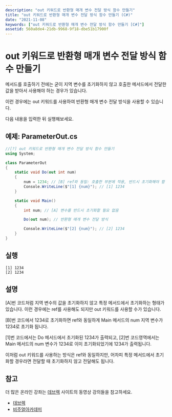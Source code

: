 ```yaml
---
description: "out 키워드로 반환형 매개 변수 전달 방식 함수 만들기"
title: "out 키워드로 반환형 매개 변수 전달 방식 함수 만들기 (C#)"
date: "2021-11-08"
keywords: ["out 키워드로 반환형 매개 변수 전달 방식 함수 만들기 [C#]"]
assetid: 560a8de4-21db-9968-9f18-dbe51b17900f
---
```


# out 키워드로 반환형 매개 변수 전달 방식 함수 만들기

메서드를 호출하기 전에는 굳이 지역 변수를 초기화하지 않고 호출한 메서드에서 전달한 값을 받아서 사용해야 하는 경우가 있습니다. 

이런 경우에는 out 키워드를 사용하여 반환형 매개 변수 전달 방식을 사용할 수 있습니다. 

다음 내용을 입력한 뒤 실행해보세요.


## 예제: ParameterOut.cs 


```C#
//[?] out 키워드로 반환형 매개 변수 전달 방식 함수 만들기
using System;

class ParameterOut
{
    static void Do(out int num)
    {
        num = 1234; // [B] ref와 동일: 호출한 부분에 적용, 반드시 초기화해야 함
        Console.WriteLine($"[1] {num}"); // [1] 1234
    }

    static void Main()
    {
        int num; // [A] 변수를 반드시 초기화할 필요 없음

        Do(out num); // 반환형 매개 변수 전달 방식 

        Console.WriteLine($"[2] {num}"); // [2] 1234
    }
}
```

## 실행

```Output
[1] 1234
[2] 1234
```

## 설명

[A]번 코드처럼 지역 변수의 값을 초기화하지 않고 특정 메서드에서 초기화하는 형태가 있습니다. 이런 경우에는 ref를 사용해도 되지만 out 키워드를 사용할 수가 있습니다. 

[B]번 코드에서 1234로 초기화하면 ref와 동일하게 Main 메서드의 num 지역 변수가 1234로 초기화 됩니다.

[1]번 코드에서는 Do 메서드에서 초기화된 1234가 출력되고, [2]번 코드영역에서는 Main 메서드의 num 변수가 1234로 이미 초기화되었기에 1234가 출력됩니다.

이처럼 out 키워드를 사용하는 방식은 ref와 동일하지만, 어차피 특정 메서드에서 초기화할 경우라면 전달할 때 초기화하지 않고 전달해도 됩니다.



## 참고


더 많은 온라인 강좌는 [데브렉](http://www.devlec.com) 사이트의 동영상 강의들을 참고하세요. 

- [데브렉](http://www.devlec.com)
- [비주얼아카데미](https://www.visualacademy.com)


